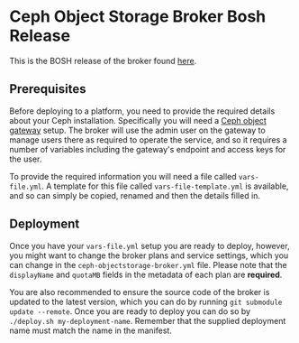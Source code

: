 # Ceph Object Storage Broker Bosh Release

This is the BOSH release of the broker found [here](https://github.com/icclab/ceph-objectstore-broker).

## Prerequisites

Before deploying to a platform, you need to provide the required details about your Ceph installation. Specifically you will need a
[Ceph object gateway](http://docs.ceph.com/docs/master/radosgw/) setup. The broker will use the admin user on the gateway to manage users there as required to operate the
service, and so it requires a number of variables including the gateway's endpoint and access keys for the user.

To provide the required information you will need a file called `vars-file.yml`. A template for this file called `vars-file-template.yml` is available, and so can simply
be copied, renamed and then the details filled in.

## Deployment

Once you have your `vars-file.yml` setup you are ready to deploy, however, you might want to change the broker plans and service settings, which you can change in the
`ceph-objectstorage-broker.yml` file. Please note that the `displayName` and `quotaMB` fields in the metadata of each plan are **required**.

You are also recommended to ensure the source code of the broker is updated to the latest version, which you can do by running `git submodule update --remote`.
Once you are ready to deploy you can do so by `./deploy.sh my-deployment-name`. Remember that the supplied deployment name must match the name in the manifest.